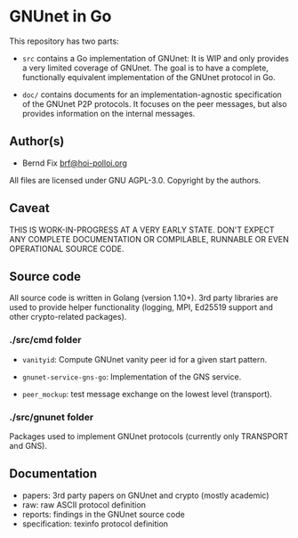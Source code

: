 # GNUnet in Go

This repository has two parts:

* `src` contains a Go implementation of GNUnet: It is WIP and only provides a
very limited coverage of GNUnet. The goal is to have a complete, functionally
equivalent implementation of the GNUnet protocol in Go.

* `doc/` contains documents for an implementation-agnostic specification of the
GNUnet P2P protocols. It focuses on the peer messages, but also provides
information on the internal messages.

## Author(s)
 * Bernd Fix <brf@hoi-polloi.org>

All files are licensed under GNU AGPL-3.0. Copyright by the authors.

## Caveat

THIS IS WORK-IN-PROGRESS AT A VERY EARLY STATE. DON'T EXPECT ANY COMPLETE
DOCUMENTATION OR COMPILABLE, RUNNABLE OR EVEN OPERATIONAL SOURCE CODE.

## Source code

All source code is written in Golang (version 1.10+). 3rd party libraries
are used to provide helper functionality (logging, MPI, Ed25519 support and
other crypto-related packages).

### ./src/cmd folder

* `vanityid`: Compute GNUnet vanity peer id for a given start pattern.

* `gnunet-service-gns-go`: Implementation of the GNS service.

* `peer_mockup`: test message exchange on the lowest level (transport).

### ./src/gnunet folder

Packages used to implement GNUnet protocols (currently only TRANSPORT
and GNS).

## Documentation

* papers: 3rd party papers on GNUnet and crypto (mostly academic)
* raw: raw ASCII protocol definition
* reports: findings in the GNUnet source code
* specification: texinfo protocol definition

